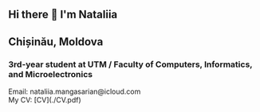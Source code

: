## Hi there 👋 I'm Nataliia

<h2>Chișinău, Moldova</h2>
<h3>3rd-year student at UTM / Faculty of Computers, Informatics, and Microelectronics</h3>

<div>Email: nataliia.mangasarian@icloud.com</div>
<div>My CV: [CV](./CV.pdf)</div>

<!--
**Natalyakba/Natalyakba** is a ✨ _special_ ✨ repository because its `README.md` (this file) appears on your GitHub profile.

Here are some ideas to get you started:

- 🔭 I’m currently working on ...
- 🌱 I’m currently learning ...
- 👯 I’m looking to collaborate on ...
- 🤔 I’m looking for help with ...
- 💬 Ask me about ...
- 📫 How to reach me: ...
- 😄 Pronouns: ...
- ⚡ Fun fact: ...
-->
